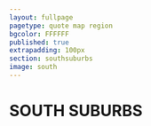 ```yaml
---
layout: fullpage
pagetype: quote map region
bgcolor: FFFFFF
published: true
extrapadding: 100px
section: southsuburbs
image: south
---
```


<div id="south" class="mapstage"></div>

# SOUTH SUBURBS
